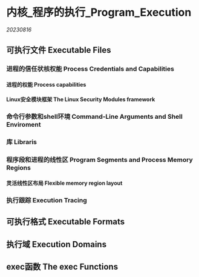 ﻿# 内核_程序的执行_Program_Execution  

*20230816*  

## 可执行文件 Executable Files

### 进程的信任状核权能 Process Credentials and Capabilities

#### 进程的权能 Process capabilities

#### Linux安全模块框架 The Linux Security Modules framework

### 命令行参数和shell环境 Command-Line Arguments and Shell Enviroment

### 库 Libraris

### 程序段和进程的线性区 Program Segments and Process Memory Regions

#### 灵活线性区布局 Flexible memory region layout

### 执行跟踪 Execution Tracing

## 可执行格式 Executable Formats

## 执行域 Execution Domains

## exec函数 The exec Functions